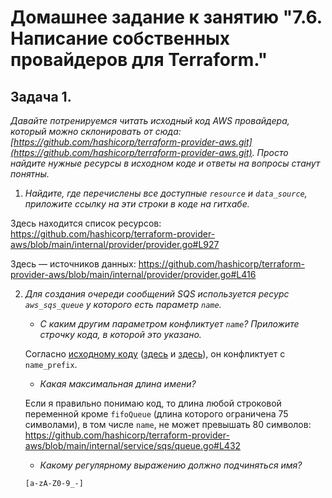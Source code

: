 # Домашнее задание к занятию "7.6. Написание собственных провайдеров для Terraform."

## Задача 1. 
_Давайте потренируемся читать исходный код AWS провайдера, который можно склонировать от сюда: 
[https://github.com/hashicorp/terraform-provider-aws.git](https://github.com/hashicorp/terraform-provider-aws.git).
Просто найдите нужные ресурсы в исходном коде и ответы на вопросы станут понятны._  


1. _Найдите, где перечислены все доступные `resource` и `data_source`, приложите ссылку на эти строки в коде на 
гитхабе._

Здесь находится список ресурсов: https://github.com/hashicorp/terraform-provider-aws/blob/main/internal/provider/provider.go#L927

Здесь — источников данных: https://github.com/hashicorp/terraform-provider-aws/blob/main/internal/provider/provider.go#L416

2. _Для создания очереди сообщений SQS используется ресурс `aws_sqs_queue` у которого есть параметр `name`._

    * _С каким другим параметром конфликтует `name`? Приложите строчку кода, в которой это указано._

    Согласно [исходному коду](https://github.com/hashicorp/terraform-provider-aws/blob/main/internal/service/sqs/queue.go) ([здесь](https://github.com/hashicorp/terraform-provider-aws/blob/main/internal/service/sqs/queue.go#L88) и [здесь](https://github.com/hashicorp/terraform-provider-aws/blob/main/internal/service/sqs/queue.go#L95)), он конфликтует с `name_prefix`.

    * _Какая максимальная длина имени?_

    Если я правильно понимаю код, то длина любой строковой переменной кроме `fifoQueue` (длина которого ограничена 75 символами), в том числе `name`, не может превышать 80 символов: https://github.com/hashicorp/terraform-provider-aws/blob/main/internal/service/sqs/queue.go#L432

    * _Какому регулярному выражению должно подчиняться имя?_

    `[a-zA-Z0-9_-]`